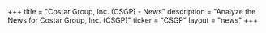 +++
title = "Costar Group, Inc. (CSGP) - News"
description = "Analyze the News for Costar Group, Inc. (CSGP)"
ticker = "CSGP"
layout = "news"
+++

